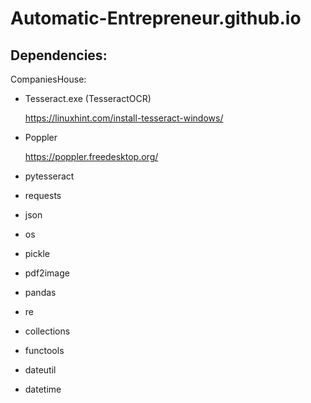 # Automatic-Entrepreneur.github.io

## Dependencies:

CompaniesHouse:

- Tesseract.exe (TesseractOCR)

  https://linuxhint.com/install-tesseract-windows/

- Poppler

  https://poppler.freedesktop.org/

- pytesseract
- requests
- json
- os
- pickle
- pdf2image
- pandas
- re
- collections
- functools
- dateutil
- datetime